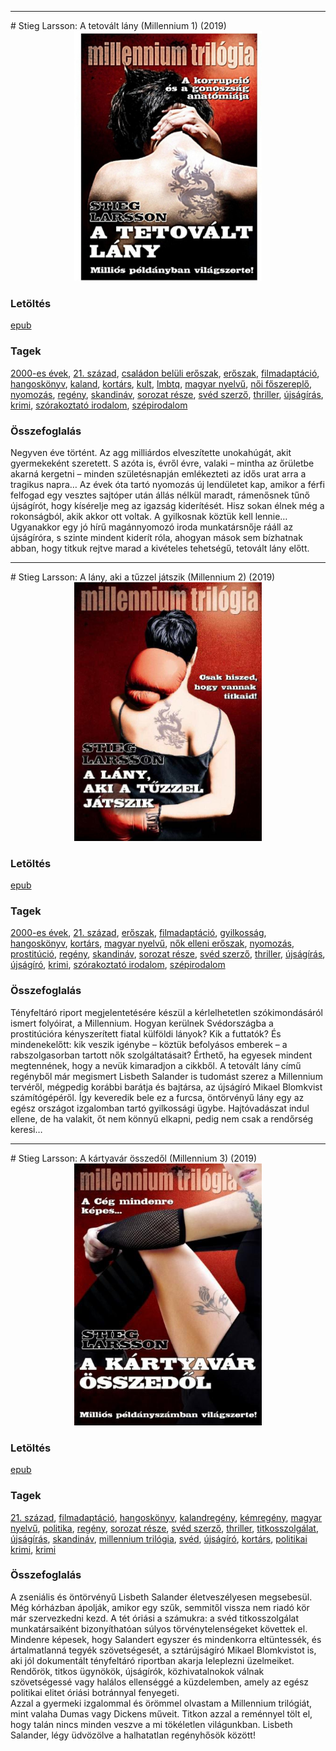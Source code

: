 <hr/>
# <a name="id_29">Stieg Larsson: A tetovált lány (Millennium 1) (2019)</a>
<center><img src="https://github.com/BercziSandor/calibre_lib/raw/main/main/Stieg%20Larsson/A%20tetovalt%20lany%20%2829%29/cover.jpg" alt="cover" width="300"/></center>

### Letöltés
[epub](https://github.com/BercziSandor/calibre_lib/raw/main/main/Stieg%20Larsson/A%20tetovalt%20lany%20%2829%29/A%20tetovalt%20lany%20-%20Stieg%20Larsson.epub)

### Tagek
[2000-es évek](https://github.com/berczisandor/calibre_lib/blob/main/main/_tags/2000-es%20%c3%a9vek.md), [21. század](https://github.com/berczisandor/calibre_lib/blob/main/main/_tags/21.%20sz%c3%a1zad.md), [családon belüli erőszak](https://github.com/berczisandor/calibre_lib/blob/main/main/_tags/csal%c3%a1don%20bel%c3%bcli%20er%c5%91szak.md), [erőszak](https://github.com/berczisandor/calibre_lib/blob/main/main/_tags/er%c5%91szak.md), [filmadaptáció](https://github.com/berczisandor/calibre_lib/blob/main/main/_tags/filmadapt%c3%a1ci%c3%b3.md), [hangoskönyv](https://github.com/berczisandor/calibre_lib/blob/main/main/_tags/hangosk%c3%b6nyv.md), [kaland](https://github.com/berczisandor/calibre_lib/blob/main/main/_tags/kaland.md), [kortárs](https://github.com/berczisandor/calibre_lib/blob/main/main/_tags/kort%c3%a1rs.md), [kult](https://github.com/berczisandor/calibre_lib/blob/main/main/_tags/kult.md), [lmbtq](https://github.com/berczisandor/calibre_lib/blob/main/main/_tags/lmbtq.md), [magyar nyelvű](https://github.com/berczisandor/calibre_lib/blob/main/main/_tags/magyar%20nyelv%c5%b1.md), [női főszereplő](https://github.com/berczisandor/calibre_lib/blob/main/main/_tags/n%c5%91i%20f%c5%91szerepl%c5%91.md), [nyomozás](https://github.com/berczisandor/calibre_lib/blob/main/main/_tags/nyomoz%c3%a1s.md), [regény](https://github.com/berczisandor/calibre_lib/blob/main/main/_tags/reg%c3%a9ny.md), [skandináv](https://github.com/berczisandor/calibre_lib/blob/main/main/_tags/skandin%c3%a1v.md), [sorozat része](https://github.com/berczisandor/calibre_lib/blob/main/main/_tags/sorozat%20r%c3%a9sze.md), [svéd szerző](https://github.com/berczisandor/calibre_lib/blob/main/main/_tags/sv%c3%a9d%20szerz%c5%91.md), [thriller](https://github.com/berczisandor/calibre_lib/blob/main/main/_tags/thriller.md), [újságírás](https://github.com/berczisandor/calibre_lib/blob/main/main/_tags/%c3%bajs%c3%a1g%c3%adr%c3%a1s.md), [krimi](https://github.com/berczisandor/calibre_lib/blob/main/main/_tags/krimi.md), [szórakoztató irodalom](https://github.com/berczisandor/calibre_lib/blob/main/main/_tags/sz%c3%b3rakoztat%c3%b3%20irodalom.md), [szépirodalom](https://github.com/berczisandor/calibre_lib/blob/main/main/_tags/sz%c3%a9pirodalom.md)

### Összefoglalás
<div>
<p>Negyven éve történt. Az agg milliárdos elveszítette unokahúgát, akit gyermekeként szeretett. S azóta is, évről évre, valaki – mintha az őrületbe akarná kergetni – minden születésnapján emlékezteti az idős urat arra a tragikus napra… Az évek óta tartó nyomozás új lendületet kap, amikor a férfi felfogad egy vesztes sajtóper után állás nélkül maradt, rámenősnek tűnő újságírót, hogy kísérelje meg az igazság kiderítését. Hisz sokan élnek még a rokonságból, akik akkor ott voltak. A gyilkosnak köztük kell lennie… Ugyanakkor egy jó hírű magánnyomozó iroda munkatársnője rááll az újságíróra, s szinte mindent kiderít róla, ahogyan mások sem bízhatnak abban, hogy titkuk rejtve marad a kivételes tehetségű, tetovált lány előtt.</p></div>


<hr/>
# <a name="id_26">Stieg Larsson: A lány, aki a tűzzel játszik (Millennium 2) (2019)</a>
<center><img src="https://github.com/BercziSandor/calibre_lib/raw/main/main/Stieg%20Larsson/A%20Lany%2C%20Aki%20a%20Tuzzel%20Jatszik%20%2826%29/cover.jpg" alt="cover" width="300"/></center>

### Letöltés
[epub](https://github.com/BercziSandor/calibre_lib/raw/main/main/Stieg%20Larsson/A%20Lany%2C%20Aki%20a%20Tuzzel%20Jatszik%20%2826%29/A%20lany%2C%20aki%20a%20tuzzel%20jatszik%20-%20Stieg%20Larsson.epub)

### Tagek
[2000-es évek](https://github.com/berczisandor/calibre_lib/blob/main/main/_tags/2000-es%20%c3%a9vek.md), [21. század](https://github.com/berczisandor/calibre_lib/blob/main/main/_tags/21.%20sz%c3%a1zad.md), [erőszak](https://github.com/berczisandor/calibre_lib/blob/main/main/_tags/er%c5%91szak.md), [filmadaptáció](https://github.com/berczisandor/calibre_lib/blob/main/main/_tags/filmadapt%c3%a1ci%c3%b3.md), [gyilkosság](https://github.com/berczisandor/calibre_lib/blob/main/main/_tags/gyilkoss%c3%a1g.md), [hangoskönyv](https://github.com/berczisandor/calibre_lib/blob/main/main/_tags/hangosk%c3%b6nyv.md), [kortárs](https://github.com/berczisandor/calibre_lib/blob/main/main/_tags/kort%c3%a1rs.md), [magyar nyelvű](https://github.com/berczisandor/calibre_lib/blob/main/main/_tags/magyar%20nyelv%c5%b1.md), [nők elleni erőszak](https://github.com/berczisandor/calibre_lib/blob/main/main/_tags/n%c5%91k%20elleni%20er%c5%91szak.md), [nyomozás](https://github.com/berczisandor/calibre_lib/blob/main/main/_tags/nyomoz%c3%a1s.md), [prostitúció](https://github.com/berczisandor/calibre_lib/blob/main/main/_tags/prostit%c3%baci%c3%b3.md), [regény](https://github.com/berczisandor/calibre_lib/blob/main/main/_tags/reg%c3%a9ny.md), [skandináv](https://github.com/berczisandor/calibre_lib/blob/main/main/_tags/skandin%c3%a1v.md), [sorozat része](https://github.com/berczisandor/calibre_lib/blob/main/main/_tags/sorozat%20r%c3%a9sze.md), [svéd szerző](https://github.com/berczisandor/calibre_lib/blob/main/main/_tags/sv%c3%a9d%20szerz%c5%91.md), [thriller](https://github.com/berczisandor/calibre_lib/blob/main/main/_tags/thriller.md), [újságírás](https://github.com/berczisandor/calibre_lib/blob/main/main/_tags/%c3%bajs%c3%a1g%c3%adr%c3%a1s.md), [újságíró](https://github.com/berczisandor/calibre_lib/blob/main/main/_tags/%c3%bajs%c3%a1g%c3%adr%c3%b3.md), [krimi](https://github.com/berczisandor/calibre_lib/blob/main/main/_tags/krimi.md), [szórakoztató irodalom](https://github.com/berczisandor/calibre_lib/blob/main/main/_tags/sz%c3%b3rakoztat%c3%b3%20irodalom.md), [szépirodalom](https://github.com/berczisandor/calibre_lib/blob/main/main/_tags/sz%c3%a9pirodalom.md)

### Összefoglalás
<div>
<p>Tényfeltáró riport megjelentetésére készül a kérlelhetetlen szókimondásáról ismert folyóirat, a Millennium. Hogyan kerülnek Svédországba a prostitúcióra kényszerített fiatal külföldi lányok? Kik a futtatók? És mindenekelőtt: kik veszik igénybe – köztük befolyásos emberek – a rabszolgasorban tartott nők szolgáltatásait? Érthető, ha egyesek mindent megtennének, hogy a nevük kimaradjon a cikkből. A tetovált lány című regényből már megismert Lisbeth Salander is tudomást szerez a Millennium tervéről, mégpedig korábbi barátja és bajtársa, az újságíró Mikael Blomkvist számítógépéről. Így keveredik bele ez a furcsa, öntörvényű lány egy az egész országot izgalomban tartó gyilkossági ügybe. Hajtóvadászat indul ellene, de ha valakit, őt nem könnyű elkapni, pedig nem csak a rendőrség keresi…</p></div>


<hr/>
# <a name="id_27">Stieg Larsson: A kártyavár összedől (Millennium 3) (2019)</a>
<center><img src="https://github.com/BercziSandor/calibre_lib/raw/main/main/Stieg%20Larsson/A%20kartyavar%20osszedol%20%2827%29/cover.jpg" alt="cover" width="300"/></center>

### Letöltés
[epub](https://github.com/BercziSandor/calibre_lib/raw/main/main/Stieg%20Larsson/A%20kartyavar%20osszedol%20%2827%29/A%20kartyavar%20osszedol%20-%20Stieg%20Larsson.epub)

### Tagek
[21. század](https://github.com/berczisandor/calibre_lib/blob/main/main/_tags/21.%20sz%c3%a1zad.md), [filmadaptáció](https://github.com/berczisandor/calibre_lib/blob/main/main/_tags/filmadapt%c3%a1ci%c3%b3.md), [hangoskönyv](https://github.com/berczisandor/calibre_lib/blob/main/main/_tags/hangosk%c3%b6nyv.md), [kalandregény](https://github.com/berczisandor/calibre_lib/blob/main/main/_tags/kalandreg%c3%a9ny.md), [kémregény](https://github.com/berczisandor/calibre_lib/blob/main/main/_tags/k%c3%a9mreg%c3%a9ny.md), [magyar nyelvű](https://github.com/berczisandor/calibre_lib/blob/main/main/_tags/magyar%20nyelv%c5%b1.md), [politika](https://github.com/berczisandor/calibre_lib/blob/main/main/_tags/politika.md), [regény](https://github.com/berczisandor/calibre_lib/blob/main/main/_tags/reg%c3%a9ny.md), [sorozat része](https://github.com/berczisandor/calibre_lib/blob/main/main/_tags/sorozat%20r%c3%a9sze.md), [svéd szerző](https://github.com/berczisandor/calibre_lib/blob/main/main/_tags/sv%c3%a9d%20szerz%c5%91.md), [thriller](https://github.com/berczisandor/calibre_lib/blob/main/main/_tags/thriller.md), [titkosszolgálat](https://github.com/berczisandor/calibre_lib/blob/main/main/_tags/titkosszolg%c3%a1lat.md), [újságírás](https://github.com/berczisandor/calibre_lib/blob/main/main/_tags/%c3%bajs%c3%a1g%c3%adr%c3%a1s.md), [skandináv](https://github.com/berczisandor/calibre_lib/blob/main/main/_tags/skandin%c3%a1v.md), [millennium trilógia](https://github.com/berczisandor/calibre_lib/blob/main/main/_tags/millennium%20tril%c3%b3gia.md), [svéd](https://github.com/berczisandor/calibre_lib/blob/main/main/_tags/sv%c3%a9d.md), [újságíró](https://github.com/berczisandor/calibre_lib/blob/main/main/_tags/%c3%bajs%c3%a1g%c3%adr%c3%b3.md), [kortárs](https://github.com/berczisandor/calibre_lib/blob/main/main/_tags/kort%c3%a1rs.md), [politikai krimi](https://github.com/berczisandor/calibre_lib/blob/main/main/_tags/politikai%20krimi.md), [krimi](https://github.com/berczisandor/calibre_lib/blob/main/main/_tags/krimi.md)

### Összefoglalás
<div>
<p>A zseniális és öntörvényű Lisbeth Salander életveszélyesen megsebesül. Még kórházban ápolják, amikor egy szűk, semmitől vissza nem riadó kör már szervezkedni kezd. A tét óriási a számukra: a svéd titkosszolgálat munkatársaiként bizonyíthatóan súlyos törvénytelenségeket követtek el. Mindenre képesek, hogy Salandert egyszer és mindenkorra eltüntessék, és ártalmatlanná tegyék szövetségesét, a sztárújságíró Mikael Blomkvistot is, aki jól dokumentált tényfeltáró riportban akarja leleplezni üzelmeiket. Rendőrök, titkos ügynökök, újságírók, közhivatalnokok válnak szövetségessé vagy halálos ellenséggé a küzdelemben, amely az egész politikai elitet óriási botránnyal fenyegeti. <br>Azzal a gyermeki izgalommal és örömmel olvastam a Millennium trilógiát, mint valaha Dumas vagy Dickens műveit. Titkon azzal a reménnyel tölt el, hogy talán nincs minden veszve a mi tökéletlen világunkban. Lisbeth Salander, légy üdvözölve a halhatatlan regényhősök között!</p></div>


